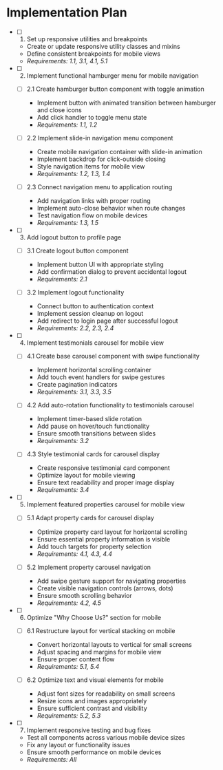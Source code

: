 # Implementation Plan

- [ ] 1. Set up responsive utilities and breakpoints
  - Create or update responsive utility classes and mixins
  - Define consistent breakpoints for mobile views
  - _Requirements: 1.1, 3.1, 4.1, 5.1_

- [ ] 2. Implement functional hamburger menu for mobile navigation
  - [ ] 2.1 Create hamburger button component with toggle animation
    - Implement button with animated transition between hamburger and close icons
    - Add click handler to toggle menu state
    - _Requirements: 1.1, 1.2_
  
  - [ ] 2.2 Implement slide-in navigation menu component
    - Create mobile navigation container with slide-in animation
    - Implement backdrop for click-outside closing
    - Style navigation items for mobile view
    - _Requirements: 1.2, 1.3, 1.4_
  
  - [ ] 2.3 Connect navigation menu to application routing
    - Add navigation links with proper routing
    - Implement auto-close behavior when route changes
    - Test navigation flow on mobile devices
    - _Requirements: 1.3, 1.5_

- [ ] 3. Add logout button to profile page
  - [ ] 3.1 Create logout button component
    - Implement button UI with appropriate styling
    - Add confirmation dialog to prevent accidental logout
    - _Requirements: 2.1_
  
  - [ ] 3.2 Implement logout functionality
    - Connect button to authentication context
    - Implement session cleanup on logout
    - Add redirect to login page after successful logout
    - _Requirements: 2.2, 2.3, 2.4_

- [ ] 4. Implement testimonials carousel for mobile view
  - [ ] 4.1 Create base carousel component with swipe functionality
    - Implement horizontal scrolling container
    - Add touch event handlers for swipe gestures
    - Create pagination indicators
    - _Requirements: 3.1, 3.3, 3.5_
  
  - [ ] 4.2 Add auto-rotation functionality to testimonials carousel
    - Implement timer-based slide rotation
    - Add pause on hover/touch functionality
    - Ensure smooth transitions between slides
    - _Requirements: 3.2_
  
  - [ ] 4.3 Style testimonial cards for carousel display
    - Create responsive testimonial card component
    - Optimize layout for mobile viewing
    - Ensure text readability and proper image display
    - _Requirements: 3.4_

- [ ] 5. Implement featured properties carousel for mobile view
  - [ ] 5.1 Adapt property cards for carousel display
    - Optimize property card layout for horizontal scrolling
    - Ensure essential property information is visible
    - Add touch targets for property selection
    - _Requirements: 4.1, 4.3, 4.4_
  
  - [ ] 5.2 Implement property carousel navigation
    - Add swipe gesture support for navigating properties
    - Create visible navigation controls (arrows, dots)
    - Ensure smooth scrolling behavior
    - _Requirements: 4.2, 4.5_

- [ ] 6. Optimize "Why Choose Us?" section for mobile
  - [ ] 6.1 Restructure layout for vertical stacking on mobile
    - Convert horizontal layouts to vertical for small screens
    - Adjust spacing and margins for mobile view
    - Ensure proper content flow
    - _Requirements: 5.1, 5.4_
  
  - [ ] 6.2 Optimize text and visual elements for mobile
    - Adjust font sizes for readability on small screens
    - Resize icons and images appropriately
    - Ensure sufficient contrast and visibility
    - _Requirements: 5.2, 5.3_

- [ ] 7. Implement responsive testing and bug fixes
  - Test all components across various mobile device sizes
  - Fix any layout or functionality issues
  - Ensure smooth performance on mobile devices
  - _Requirements: All_